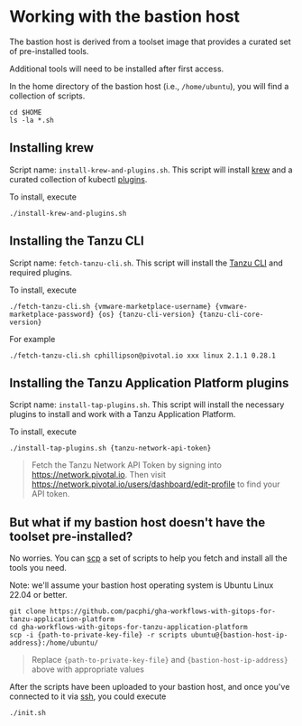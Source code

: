 # Working with the bastion host

The bastion host is derived from a toolset image that provides a curated set of pre-installed tools.

Additional tools will need to be installed after first access.

In the home directory of the bastion host (i.e., `/home/ubuntu`), you will find a collection of scripts.

```
cd $HOME
ls -la *.sh
```

## Installing krew

Script name: `install-krew-and-plugins.sh`.  This script will install [krew](https://krew.sigs.k8s.io) and a curated collection of kubectl [plugins](https://krew.sigs.k8s.io/plugins/).

To install, execute

```
./install-krew-and-plugins.sh
```

## Installing the Tanzu CLI

Script name: `fetch-tanzu-cli.sh`.  This script will install the [Tanzu CLI](https://docs.vmware.com/en/VMware-Tanzu-Kubernetes-Grid/1.6/vmware-tanzu-kubernetes-grid-16/GUID-install-cli.html) and required plugins.

To install, execute

```
./fetch-tanzu-cli.sh {vmware-marketplace-username} {vmware-marketplace-password} {os} {tanzu-cli-version} {tanzu-cli-core-version}
```

For example

```
./fetch-tanzu-cli.sh cphillipson@pivotal.io xxx linux 2.1.1 0.28.1
```

## Installing the Tanzu Application Platform plugins

Script name: `install-tap-plugins.sh`.  This script will install the necessary plugins to install and work with a Tanzu Application Platform.

To install, execute

```
./install-tap-plugins.sh {tanzu-network-api-token}
```
> Fetch the Tanzu Network API Token by signing into https://network.pivotal.io.  Then visit https://network.pivotal.io/users/dashboard/edit-profile to find your API token.


## But what if my bastion host doesn't have the toolset pre-installed?

No worries.  You can [scp](https://linuxconfig.org/scp) a set of scripts to help you fetch and install all the tools you need.

Note: we'll assume your bastion host operating system is Ubuntu Linux 22.04 or better.

```
git clone https://github.com/pacphi/gha-workflows-with-gitops-for-tanzu-application-platform
cd gha-workflows-with-gitops-for-tanzu-application-platform
scp -i {path-to-private-key-file} -r scripts ubuntu@{bastion-host-ip-address}:/home/ubuntu/
```
> Replace `{path-to-private-key-file}` and `{bastion-host-ip-address}` above with appropriate values

After the scripts have been uploaded to your bastion host, and once you've connected to it via [ssh](https://linuxconfig.org/ssh), you could execute

```
./init.sh
```
